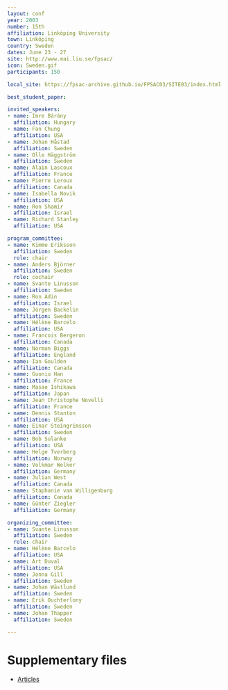 ```yaml
---
layout: conf
year: 2003
number: 15th
affiliation: Linköping University
town: Linköping
country: Sweden
dates: June 23 - 27
site: http://www.mai.liu.se/fpsac/
icon: Sweden.gif
participants: 150

local_site: https://fpsac-archive.github.io/FPSAC03/SITE03/index.html

best_student_paper:

invited_speakers:
- name: Imre Bárány
  affiliation: Hungary
- name: Fan Chung
  affiliation: USA
- name: Johan Håstad
  affiliation: Sweden
- name: Olle Häggström
  affiliation: Sweden
- name: Alain Lascoux
  affiliation: France
- name: Pierre Leroux
  affiliation: Canada
- name: Isabella Novik
  affiliation: USA
- name: Ron Shamir
  affiliation: Israel
- name: Richard Stanley
  affiliation: USA

program_committee:
- name: Kimmo Eriksson
  affiliation: Sweden
  role: chair
- name: Anders Björner
  affiliation: Sweden
  role: cochair
- name: Svante Linusson
  affiliation: Sweden
- name: Ron Adin
  affiliation: Israel
- name: Jörgen Backelin
  affiliation: Sweden
- name: Hélène Barcelo
  affiliation: USA
- name: Francois Bergeron
  affiliation: Canada
- name: Norman Biggs
  affiliation: England
- name: Ian Goulden
  affiliation: Canada
- name: Guoniu Han
  affiliation: France
- name: Masao Ishikawa
  affiliation: Japan
- name: Jean Christophe Novelli
  affiliation: France
- name: Dennis Stanton
  affiliation: USA
- name: Einar Steingrimsson
  affiliation: Sweden
- name: Bob Sulanke
  affiliation: USA
- name: Helge Tverberg
  affiliation: Norway
- name: Volkmar Welker
  affiliation: Germany
- name: Julian West
  affiliation: Canada
- name: Staphanie van Willigenburg
  affiliation: Canada
- name: Günter Ziegler
  affiliation: Germany

organizing_committee:
- name: Svante Linusson
  affiliation: Sweden
  role: chair
- name: Hélène Barcelo
  affiliation: USA
- name: Art Duval
  affiliation: USA
- name: Jonna Gill
  affiliation: Sweden
- name: Johan Wästlund
  affiliation: Sweden
- name: Erik Ouchterlony
  affiliation: Sweden
- name: Johan Thapper
  affiliation: Sweden

---
```

# Supplementary files

- [Articles](https://fpsac-archive.github.io/FPSAC03/articles.html)